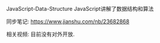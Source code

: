   JavaScript-Data-Structure
JavaScript讲解了数据结构和算法

同步笔记: https://www.jianshu.com/nb/23682868

相关视频: 目前没有对外开放. 